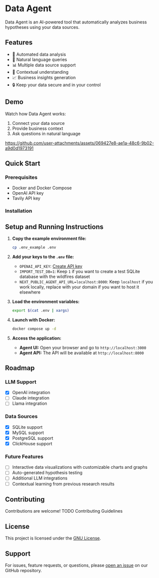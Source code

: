 # Data Agent

Data Agent is an AI-powered tool that automatically analyzes business hypotheses using your data sources.

## Features

- 🤖 Automated data analysis
- 💬 Natural language queries
- 📊 Multiple data source support
- 🔄 Contextual understanding
- 📈 Business insights generation
- 🔒 Keep your data secure and in your control

## Demo

Watch how Data Agent works:

1. Connect your data source
2. Provide business context
3. Ask questions in natural language

https://github.com/user-attachments/assets/069427e8-ae1a-48c6-9b02-a9d0d1973191

## Quick Start

### Prerequisites

- Docker and Docker Compose
- OpenAI API key
- Tavily API key

### Installation


## Setup and Running Instructions

1. **Copy the example environment file:**
   ```bash
   cp .env_example .env
   ```

2. **Add your keys to the `.env` file:**
   - `OPENAI_API_KEY`: [Create API key](https://platform.openai.com/settings/profile/api-keys)
   - `IMPORT_TEST_DB=1`: Keep `1` if you want to create a test SQLite database with the wildfires dataset
   - `NEXT_PUBLIC_AGENT_API_URL=localhost:8000`: Keep `localhost` if you work locally, replace with your domain if you want to host it elsewhere

3. **Load the environment variables:**
   ```bash
   export $(cat .env | xargs)
   ```

4. **Launch with Docker:**
   ```bash
   docker compose up -d
   ```

5. **Access the application:**
   - **Agent UI:** Open your browser and go to `http://localhost:3000`
   - **Agent API:** The API will be available at `http://localhost:8000`


## Roadmap

### LLM Support
- [x] OpenAI integration
- [ ] Claude integration
- [ ] Llama integration

### Data Sources
- [x] SQLite support
- [x] MySQL support
- [x] PostgreSQL support
- [x] ClickHouse support

### Future Features
- [ ] Interactive data visualizations with customizable charts and graphs
- [ ] Auto-generated hypothesis testing
- [ ] Additional LLM integrations
- [ ] Contextual learning from previous research results

## Contributing

Contributions are welcome! TODO Contributing Guidelines

## License

This project is licensed under the [GNU License](LICENSE).

## Support

For issues, feature requests, or questions, please [open an issue](https://github.com/antonguzun/data-agent/issues) on our GitHub repository.
